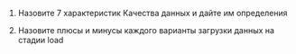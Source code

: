 1. Назовите 7 характеристик Качества данных и дайте им определения

2. Назовите плюсы и минусы каждого варианты загрузки данных на стадии load

